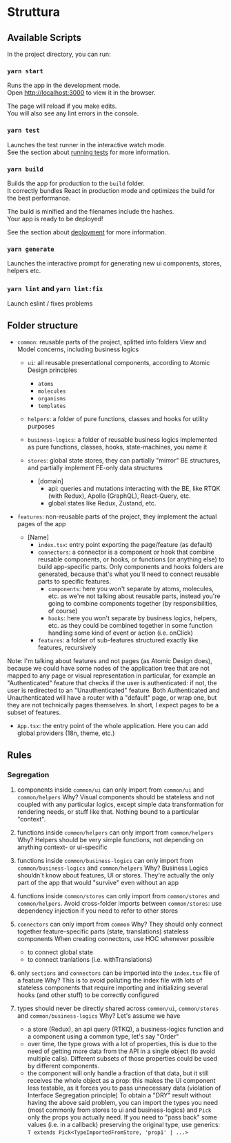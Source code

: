 # Struttura

## Available Scripts

In the project directory, you can run:

### `yarn start`

Runs the app in the development mode.\
Open [http://localhost:3000](http://localhost:3000) to view it in the browser.

The page will reload if you make edits.\
You will also see any lint errors in the console.

### `yarn test`

Launches the test runner in the interactive watch mode.\
See the section about [running tests](https://facebook.github.io/create-react-app/docs/running-tests) for more information.

### `yarn build`

Builds the app for production to the `build` folder.\
It correctly bundles React in production mode and optimizes the build for the best performance.

The build is minified and the filenames include the hashes.\
Your app is ready to be deployed!

See the section about [deployment](https://facebook.github.io/create-react-app/docs/deployment) for more information.

### `yarn generate`

Launches the interactive prompt for generating new ui components, stores, helpers etc.

### `yarn lint` and `yarn lint:fix`

Launch eslint / fixes problems

## Folder structure

- `common`: reusable parts of the project, splitted into folders View and Model concerns, including business logics
    - `ui`: all reusable presentational components, according to Atomic Design principles
        - `atoms`
        - `molecules`
        - `organisms`
        - `templates`

    - `helpers`: a folder of pure functions, classes and hooks for utility purposes

    - `business-logics`: a folder of reusable business logics implemented as pure functions, classes, hooks, state-machines, you name it

    - `stores`: global state stores, they can partially "mirror" BE structures, and partially implement FE-only data structures
        - [domain]
            - api: queries and mutations interacting with the BE, like RTQK (with Redux), Apollo (GraphQL), React-Query, etc.
            - global states like Redux, Zustand, etc.

- `features`: non-reusable parts of the project, they implement the actual pages of the app
    - [Name]
        - `index.tsx`: entry point exporting the page/feature (as default)
        - `connectors`: a connector is a component or hook that combine reusable components, or hooks, or functions (or anything else) to build app-specific parts. Only components and hooks folders are generated, because that's what you'll need to connect reusable parts to specific features.
            - `components`: here you won't separate by atoms, molecules, etc. as we're not talking about reusable parts, instead you're going to combine components together (by responsibilities, of course)
            - `hooks`: here you won't separate by business logics, helpers, etc. as they could be combined together in some function handling some kind of event or action (i.e. onClick)
        - `features`: a folder of sub-features structured exactly like features, recursively

Note: I'm talking about features and not pages (as Atomic Design does), because we could have some nodes of the application tree that are not mapped to any page or visual representation in particular, for example an "Authenticated" feature that checks if the user is authenticated: if not, the user is redirected to an "Unauthenticated" feature. Both Authenticated and Unauthenticated will have a router with a "default" page, or wrap one, but they are not technically pages themselves. In short, I expect pages to be a subset of features.

- `App.tsx`: the entry point of the whole application. Here you can add global providers (18n, theme, etc.)

## Rules

### Segregation

1. components inside `common/ui` can only import from `common/ui` and `common/helpers`
    Why? Visual components should be stateless and not coupled with any particular logics, except simple data transformation for rendering needs, or stuff like that. Nothing bound to a particular "context".

2. functions inside `common/helpers` can only import from `common/helpers`
    Why? Helpers should be very simple functions, not depending on anything context- or ui-specific

3. functions inside `common/business-logics` can only import from `common/business-logics` and `common/helpers`
    Why? Business Logics shouldn't know about features, UI or stores. They're actually the only part of the app that would "survive" even without an app

4. functions inside `common/stores` can only import from `common/stores` and `common/helpers`. Avoid cross-folder imports between `common/stores`: use dependency injection if you need to refer to other stores

6. `connectors` can only import from `common`
    Why? They should only connect together feature-specific parts (state, translations) stateless components 
    When creating connectors, use HOC whenever possible
    - to connect global state
    - to connect tranlations (i.e. withTranslations)

7. only `sections` and `connectors` can be imported into the `index.tsx` file of a feature
    Why? This is to avoid polluting the index file with lots of stateless components that require importing and initializing several hooks (and other stuff) to be correctly configured

8. types should never be directly shared across `common/ui`, `common/stores` and `common/business-logics`
   Why? Let's assume we have
    - a store (Redux), an api query (RTKQ), a business-logics function and a component using a common type, let's say "Order"
    - over time, the type grows with a lot of properties, this is due to the need of getting more data from the API in a single object (to avoid multiple calls). Different subsets of those properties could be used by different components.
    - the component will only handle a fraction of that data, but it still receives the whole object as a prop: this makes the UI component less testable, as it forces you to pass unnecessary data (violation of Interface Segregation principle)
    To obtain a "DRY" result without having the above said problem, you can import the types you need (most commonly from stores to ui and business-logics) and `Pick` only the props you actually need. If you need to "pass back" some values (i.e. in a callback) preserving the original type, use generics: `T extends Pick<TypeImportedFromStore, 'prop1' | ...>`

